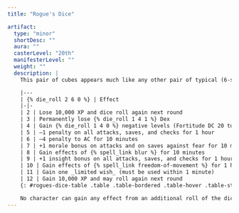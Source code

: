 ```yaml
---
title: "Rogue's Dice"

artifact:
  type: "minor"
  shortDesc: ""
  aura: ""
  casterLevel: "20th"
  manifesterLevel: ""
  weight: ""
  description: |
    This pair of cubes appears much like any other pair of typical (6-sided) dice. A character with a pair of _rogue's dice_ who wishes to roll them must announce that he or she is rolling the dice (accidental rolls have no effect). Rolling the dice is a standard action, and both dice must be rolled simultaneously to have any effect. The player should roll {% die_roll 2 6 0 %} and consult the table below to determine the _dice's_ affects.

    |---
    | {% die_roll 2 6 0 %} | Effect
    |-|-
    | 2 | Lose 10,000 XP and dice roll again next round
    | 3 | Permanently lose {% die_roll 1 4 1 %} Dex
    | 4 | Gain {% die_roll 1 4 0 %} negative levels (Fortitude DC 20 to remove)
    | 5 | –1 penalty on all attacks, saves, and checks for 1 hour
    | 6 | –4 penalty to AC for 10 minutes
    | 7 | +1 morale bonus on attacks and on saves against fear for 10 minutes
    | 8 | Gain effects of {% spell_link blur %} for 10 minutes
    | 9 | +1 insight bonus on all attacks, saves, and checks for 1 hour
    | 10 | Gain effects of {% spell_link freedom-of-movement %} for 1 hour
    | 11 | Gain one _limited wish_ (must be used within 1 minute)
    | 12 | Gain 10,000 XP and may roll again next round
    {: #rogues-dice-table .table .table-bordered .table-hover .table-striped data-caption="Table: Rogue's Dice Effects" }

    No character can gain any effect from an additional roll of the dice within 24 hours, with two exceptions. If a 2 is rolled, the dice automatically roll themselves at the beginning of the character's next turn and he or she must accept the additional result. If a 12 is rolled, the character may choose to roll again in the next round (if more than 1 full round elapses between the roll of 12 and this bonus roll, the character loses the bonus roll). There is no method (mundane or magical) to predict or influence the result of a roll of _Rogue's dice_. Even powerful divination magic can't predict the outcome of a roll before it is made.
---
```

